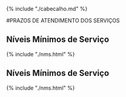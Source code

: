 {% include "./cabecalho.md" %}

#PRAZOS DE ATENDIMENTO DOS SERVIÇOS

## Níveis Mínimos de Serviço

{% include "./nms.html" %}

## Níveis Mínimos de Serviço

{% include "./nms.html" %}


